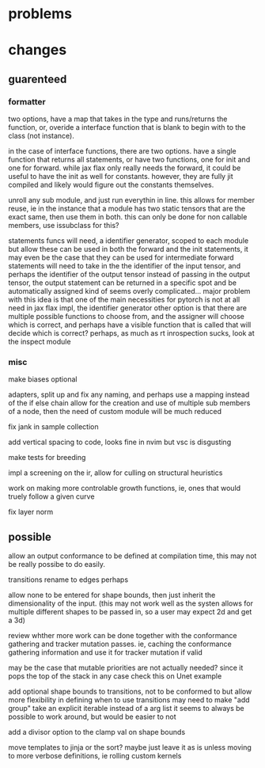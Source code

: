 # problems

# changes

## guarenteed

### formatter

two options, have a map that takes in the type and runs/returns the function, or,
overide a interface function that is blank to begin with to the class (not instance).

in the case of interface functions, there are two options.
have a single function that returns all statements, or have two functions, one for init and one for forward.
while jax flax only really needs the forward, it could be useful to have the init as well for constants.
however, they are fully jit compiled and likely would figure out the constants themselves.

unroll any sub module, and just run everythin in line. this allows for member reuse, 
ie in the instance that a module has two static tensors that are the exact same, then use them in both.
this can only be done for non callable members, use issubclass for this?

statements funcs will need, a identifier generator, scoped to each module but allow
these can be used in both the forward and the init statements, it may even be the case that they can be used for intermediate forward statements
will need to take in the the identifier of the input tensor, and perhaps the identifier of the output tensor
instead of passing in the output tensor, the output statement can be returned in a specific spot and be automatically assigned 
kind of seems overly complicated...
major problem with this idea is that one of the main necessities for pytorch is not at all need in jax flax impl, the identifier generator
other option is that there are multiple possible functions to choose from, and the assigner will choose which is correct,
and perhaps have a visible function that is called that will decide which is correct?
perhaps, as much as rt inrospection sucks, look at the inspect module

### misc

make biases optional

adapters, split up and fix any naming, and perhaps use a mapping instead of the if else chain
allow for the creation and use of multiple sub members of a node, then the need of custom module will be much reduced 

fix jank in sample collection

add vertical spacing to code, looks fine in nvim but vsc is disgusting

make tests for breeding

impl a screening on the ir, allow for culling on structural heuristics

work on making more controlable growth functions, ie, ones that would truely follow a given curve

fix layer norm

## possible

allow an output conformance to be defined at compilation time, this may not be really possibe to do easily.

transitions rename to edges perhaps

allow none to be entered for shape bounds, then just inherit the dimensionality of the input.
(this may not work well as the systen allows for multiple different shapes to be passed in, so a user may expect 2d and get a 3d)

review whther more work can be done together with the conformance gathering and tracker mutation passes.
ie, caching the conformance gathering information and use it for tracker mutation if valid

may be the case that mutable priorities are not actually needed? since it pops the top of the stack in any case
check this on Unet example

add optional shape bounds to transitions, not to be conformed to but allow more flexibility in defining when to use transitions
may need to make "add group" take an explicit iterable instead of a arg list
it seems to always be possible to work around, but would be easier to not

add a divisor option to the clamp val on shape bounds

move templates to jinja or the sort?
maybe just leave it as is unless moving to more verbose definitions, ie rolling custom kernels
